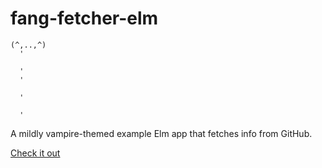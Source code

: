 # fang-fetcher-elm
```
(^,..,^)
  '
  
  '
  '
  
  '
  
  '
```

A mildly vampire-themed example Elm app that fetches info from GitHub. 

[Check it out](https://jesseilev.github.io/fang-fetcher-elm/)
